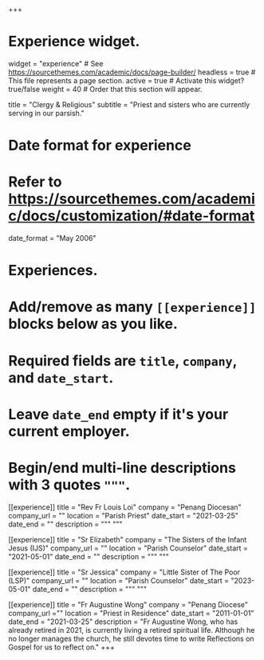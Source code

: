 +++
# Experience widget.
widget = "experience"  # See https://sourcethemes.com/academic/docs/page-builder/
headless = true  # This file represents a page section.
active = true  # Activate this widget? true/false
weight = 40  # Order that this section will appear.

title = "Clergy & Religious"
subtitle = "Priest and sisters who are currently serving in our parsish."

# Date format for experience
#   Refer to https://sourcethemes.com/academic/docs/customization/#date-format
date_format = "May 2006"

# Experiences.
#   Add/remove as many `[[experience]]` blocks below as you like.
#   Required fields are `title`, `company`, and `date_start`.
#   Leave `date_end` empty if it's your current employer.
#   Begin/end multi-line descriptions with 3 quotes `"""`.
[[experience]]
  title = "Rev Fr Louis Loi"
  company = "Penang Diocesan"
  company_url = ""
  location = "Parish Priest"
  date_start = "2021-03-25"
  date_end = ""
  description = """
  """

[[experience]]
  title = "Sr Elizabeth"
  company = "The Sisters of the Infant Jesus (IJS)"
  company_url = ""
  location = "Parish Counselor"
  date_start = "2021-05-01"
  date_end = ""
  description = """
  """

[[experience]]
  title = "Sr Jessica"
  company = "Little Sister of The Poor (LSP)"
  company_url = ""
  location = "Parish Counselor"
  date_start = "2023-05-01"
  date_end = ""
  description = """
  """

[[experience]]
  title = "Fr Augustine Wong"
  company = "Penang Diocese"
  company_url =""
  location = "Priest in Residence"
  date_start = "2011-01-01"
  date_end = "2021-03-25"
  description = "Fr Augustine Wong, who has already retired in 2021, is currently living a retired spiritual life. Although he no longer manages the church, he still devotes time to write Reflections on Gospel for us to reflect on."
+++
